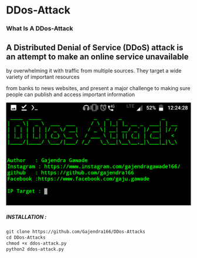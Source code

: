 # DDos-Attack 

### What Is A DDos-Attack

## A Distributed Denial of Service (DDoS) attack is an attempt to make an online service unavailable 

by overwhelming it with traffic from multiple sources. They target a wide variety of important resources

from banks to news websites, and present a major challenge to making sure people can publish and access important information


![InShot_20210907_002616421](https://github.com/Gajendra166/DDos-Attacks/blob/fe067d903034b40db21bb963cb1b69e4ba4ef287/InShot_20210907_002616421.jpg)


##### INSTALLATION :
```
git clone https://github.com/Gajendra166/DDos-Attacks
cd DDos-Attacks
chmod +x ddos-attack.py
python2 ddos-attack.py 
